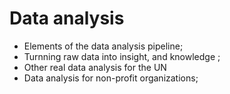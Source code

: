 # Data analysis
* Elements of the data analysis pipeline;
* Turnning raw data into insight, and knowledge ;
* Other real data analysis for the UN
* Data analysis for non-profit organizations;
